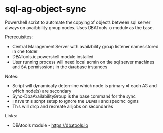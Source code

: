 # sql-ag-object-sync
Powershell script to automate the copying of objects between sql server always on availability group nodes. Uses DBATools.io module as the base.

Prerequisites:
* Central Management Server with availability group listener names stored in one folder
* DBATools.io powershell module installed
* User running process will need local admin on the sql server machines and SA permisssions in the database instances

Notes: 
* Script will dynamically determine which node is primary of each AG and which node(s) are secondary
* Sync-DbaAvailabilityGroup is the base command for the sync
* I have this script setup to ignore the DBMail and specific logins
* This will drop and recreate all jobs on secondaries

Links:
* DBAtools module - https://dbatools.io
